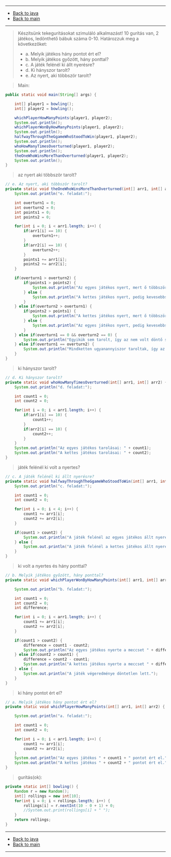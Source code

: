 
---

- [Back to java](../../java.md)
- [Back to main](../../../../README.md)

---

> Készítsünk tekegurításokat szimuláló alkalmazást! 
> 10 gurítás van, 2 játékos, ledönthető bábuk száma 0-10. Határozzuk meg a következőket:
> - a. Melyik játékos hány pontot ért el?
> - b. Melyik játékos győzött, hány ponttal?
> - c. A játék felénél ki állt nyerésre?
> - d. Ki hányszor tarolt?
> - e. Az nyert, aki többször tarolt?

> Main:

```java
public static void main(String[] args) {

	int[] player1 = bowling();
	int[] player2 = bowling();

	whichPlayerHowManyPoints(player1, player2);
	System.out.println();
	whichPlayerWonByHowManyPoints(player1, player2);
	System.out.println();
	halfwayThroughTheGgameWhoStoodToWin(player1, player2);
	System.out.println();
	whoHowManyTimesOverturned(player1, player2);
	System.out.println();
	theOneWhoWinsMoreThanOverturned(player1, player2);
	System.out.println();
}
```

> az nyert aki többször tarolt?

```java
// e. Az nyert, aki többször tarolt?
private static void theOneWhoWinsMoreThanOverturned(int[] arr1, int[] arr2) {
	System.out.println("e. feladat:");

	int overturn1 = 0;
	int overturn2 = 0;
	int points1 = 0;
	int points2 = 0;

	for(int i = 0; i < arr1.length; i++) {
		if(arr1[i] == 10) {
			overturn1++;
		}
		if(arr2[i] == 10) {
			overturn2++;
		}
		points1 += arr1[i];
		points2 += arr2[i];
	}

	if(overturn1 > overturn2) {
		if(points1 > points2) {
			System.out.println("Az egyes játékos nyert, mert ő többször tarolt.");
		} else {
			System.out.println("A kettes játékos nyert, pedig kevesebbszer tarolt.");
		}
	} else if(overturn2 > overturn1) {
		if(points2 > points1) {
			System.out.println("A kettes játékos nyert, mert ő többször tarolt.");
		} else {
			System.out.println("Az egyes játékos nyert, pedig kevesebbszer tarolt.");
		}
	} else if(overturn1 == 0 && overturn2 == 0) {
		System.out.println("Egyikük sem tarolt, így az nem volt döntő szerep a meccsen.");
	} else if(overturn1 == overturn2) {
		System.out.println("Mindketten ugyanannyiszor taroltak, így az nem volt döntő szerep a meccsen.");
	}	
}
```

> ki hányszor tarolt?

```java
// d. Ki hányszor tarolt?
private static void whoHowManyTimesOverturned(int[] arr1, int[] arr2) {
	System.out.println("d. feladat:");

	int count1 = 0;
	int count2 = 0;

	for(int i = 0; i < arr1.length; i++) {
		if(arr1[i] == 10) {
			count1++;
		}
		if(arr2[i] == 10) {
			count2++;
		}
	}
	System.out.println("Az egyes játékos tarolásai: " + count1);
	System.out.println("A kettes játékos tarolásai: " + count2);
}
```

> játék felénél ki volt a nyertes?

```java
// c. A játék felénél ki állt nyerésre?
private static void halfwayThroughTheGgameWhoStoodToWin(int[] arr1, int[] arr2) {
	System.out.println("c. feladat:");

	int count1 = 0;
	int count2 = 0;

	for(int i = 0; i < 4; i++) {
		count1 += arr1[i];
		count2 += arr2[i];
	}

	if(count1 > count2) {
		System.out.println("A játék felénél az egyes játékos állt nyerésre.");
	} else {
		System.out.println("A játék felénél a kettes játékos állt nyerésre.");
	}
}
```

> ki volt a nyertes és hány ponttal?

```java
// b. Melyik játékos győzött, hány ponttal?
private static void whichPlayerWonByHowManyPoints(int[] arr1, int[] arr2) {

	System.out.println("b. feladat:");

	int count1 = 0;
	int count2 = 0;
	int difference;

	for(int i = 0; i < arr1.length; i++) {
		count1 += arr1[i];
		count2 += arr2[i];
	}

	if(count1 > count2) {
		difference = count1 - count2;
		System.out.println("Az egyes játékos nyerte a meccset " + difference + " ponttal.");
	} else if(count2 > count1) {
		difference = count2 - count1;
		System.out.println("A kettes játékos nyerte a meccset " + difference + " ponttal.");
	} else {
		System.out.println("A játék végeredménye döntetlen lett.");
	}
}
```

> ki hány pontot ért el?

```java
// a. Melyik játékos hány pontot ért el?
private static void whichPlayerHowManyPoints(int[] arr1, int[] arr2) {

	System.out.println("a. feladat:");

	int count1 = 0;
	int count2 = 0;

	for(int i = 0; i < arr1.length; i++) {
		count1 += arr1[i];
		count2 += arr2[i];
	}
	System.out.println("Az egyes játékos " + count1 + " pontot ért el.");
	System.out.println("A kettes játékos " + count2 + " pontot ért el.");
}
```

> gurítás(ok):

```java
private static int[] bowling() {
	Random r = new Random();
	int[] rollings = new int[10];
	for(int i = 0; i < rollings.length; i++) {
		rollings[i] = r.nextInt(10 - 0 + 1) + 0;
		//System.out.print(rollings[i] + " ");
	}
	return rollings;
}
```

---

- [Back to java](../../java.md)
- [Back to main](../../../../README.md)

---